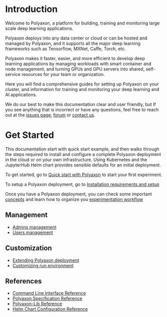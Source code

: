 # Introduction

Welcome to Polyaxon, a platform for building, training and monitoring large scale deep learning applications.

Polyaxon deploys into any data center or cloud or can be hosted and managed by Polyaxon, and it supports all the major deep learning frameworks such as Tensorflow, MXNet, Caffe, Torch, etc.

Polyaxon makes it faster, easier, and more efficient to develop deep learning applications by managing workloads with smart container and node management, and turning GPUs and GPU servers into shared, self-service resources for your team or organization.

Here  you will find a comprehensive guides for setting up Polyaxon on your cluster, and information for training and monitoring your deep learning and AI applications.

We do our best to make this documentation clear and user friendly, but If you see anything that is incorrect or have any questions, feel free to reach out at the [issues page](https://github.com/polyaxon/polyaxon/issues), [forum](https://gitter.im/polyaxon/polyaxon) or [contact us](mailto:contact@polyaxon.com).


# Get Started

This documentation start with quick start example, and then walks through the steps required to install and configure a complete Polyaxon deployment in the cloud or on your own infrastructure. Using Kubernetes and the JupyterHub Helm chart provides sensible defaults for an initial deployment.

To get started, go to [Quick start with Polyaxon](quick_start) to start your first experiment.

To setup a Polyaxon deployment, go to [Installation requirements and setup](installation/introduction)

Once you have a Polyaxon deployment, you can check some important [concepts](polyaxon_concepts) and learn how to organize you [experimentation workflow](experimentation/introduction)


## Management

 * [Admins management](management/admins)
 * [Users management](management/users)

## Customization

 * [Extending Polyaxon deployment](customization/extend_deployments)
 * [Customizing run environment](customization/customize_run_environment)


## References

 * [Command Line Interface Reference](polyaxon_cli/commands)
 * [Polyaxon Specification Reference](polyaxonfile_specification/introduction)
 * [Polyaxon-Lib Reference](polyaxon_lib/introduction)
 * [Helm Chart Configuration Reference](reference_polyaxon_helm)
